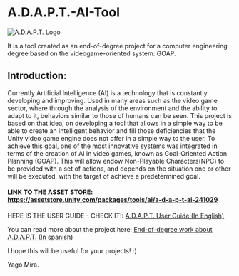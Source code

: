 # A.D.A.P.T.-AI-Tool


![A.D.A.P.T. Logo](https://user-images.githubusercontent.com/71784212/206482577-ae33e2be-727b-441f-b101-5b73fed76a9d.jpg)


It is a tool created as an end-of-degree project for a computer engineering degree based on the videogame-oriented system: GOAP.

## Introduction:
Currently Artificial Intelligence (AI) is a technology that is constantly developing and
improving. Used in many areas such as the video game sector, where through the analysis of
the environment and the ability to adapt to it, behaviors similar to those of humans can be
seen. This project is based on that idea, on developing a tool that allows in a simple way to
be able to create an intelligent behavior and fill those deficiencies that the Unity video game
engine does not offer in a simple way to the user.
To achieve this goal, one of the most innovative systems was integrated in terms of the
creation of AI in video games, known as Goal-Oriented Action Planning (GOAP). This will
allow endow Non-Playable Characters(NPC) to be provided with a set of actions, and depends
on the situation one or other will be executed, with the target of achieve a predetermined goal.

#### LINK TO THE ASSET STORE: https://assetstore.unity.com/packages/tools/ai/a-d-a-p-t-ai-241029

HERE IS THE USER GUIDE - CHECK IT!:
[A.D.A.P.T. User Guide (In English)](https://github.com/YagoMira/A.D.A.P.T.-AI-Tool/blob/main/Assets/A.D.A.P.T.%20AI/User_Guide.pdf)

You can read more about the project here:
[End-of-degree work about A.D.A.P.T. (In spanish)](https://github.com/YagoMira/A.D.A.P.T.-AI-Tool/blob/main/TFG_Yago_Mira.pdf "A.D.A.P.T. Work")

I hope this will be useful for your projects! :)

Yago Mira.
